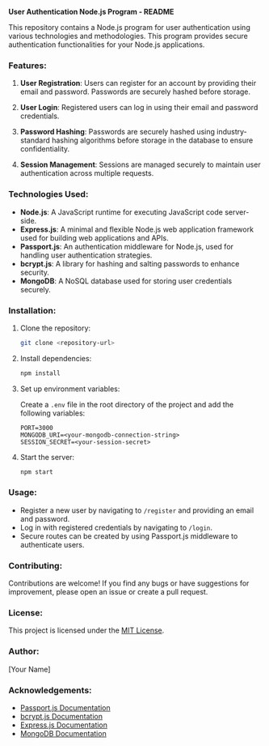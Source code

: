 **User Authentication Node.js Program - README**

This repository contains a Node.js program for user authentication using various technologies and methodologies. This program provides secure authentication functionalities for your Node.js applications.

### Features:

1. **User Registration**: Users can register for an account by providing their email and password. Passwords are securely hashed before storage.

2. **User Login**: Registered users can log in using their email and password credentials.

3. **Password Hashing**: Passwords are securely hashed using industry-standard hashing algorithms before storage in the database to ensure confidentiality.

4. **Session Management**: Sessions are managed securely to maintain user authentication across multiple requests.

### Technologies Used:

- **Node.js**: A JavaScript runtime for executing JavaScript code server-side.
- **Express.js**: A minimal and flexible Node.js web application framework used for building web applications and APIs.
- **Passport.js**: An authentication middleware for Node.js, used for handling user authentication strategies.
- **bcrypt.js**: A library for hashing and salting passwords to enhance security.
- **MongoDB**: A NoSQL database used for storing user credentials securely.

### Installation:

1. Clone the repository:

   ```bash
   git clone <repository-url>
   ```

2. Install dependencies:

   ```bash
   npm install
   ```

3. Set up environment variables:
   
   Create a `.env` file in the root directory of the project and add the following variables:

   ```plaintext
   PORT=3000
   MONGODB_URI=<your-mongodb-connection-string>
   SESSION_SECRET=<your-session-secret>
   ```

4. Start the server:

   ```bash
   npm start
   ```

### Usage:

- Register a new user by navigating to `/register` and providing an email and password.
- Log in with registered credentials by navigating to `/login`.
- Secure routes can be created by using Passport.js middleware to authenticate users.

### Contributing:

Contributions are welcome! If you find any bugs or have suggestions for improvement, please open an issue or create a pull request.

### License:

This project is licensed under the [MIT License](LICENSE).

### Author:

[Your Name]

### Acknowledgements:

- [Passport.js Documentation](http://www.passportjs.org/docs/)
- [bcrypt.js Documentation](https://github.com/dcodeIO/bcrypt.js/)
- [Express.js Documentation](https://expressjs.com/)
- [MongoDB Documentation](https://docs.mongodb.com/)
